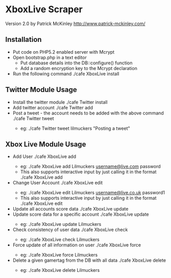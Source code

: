 XboxLive Scraper
================
Version  2.0 
by Patrick McKinley
http://www.patrick-mckinley.com/

Installation
-----
 * Put code on PHP5.2 enabled server with Mcrypt
 * Open bootstrap.php in a text editor
    * Put database details into the DB::configure() function
    * Add a random encryption key to the Mcrypt declaration
 * Run the following command
        ./cafe XboxLive install

Twitter Module Usage
-----
 * Install the twitter module
        ./cafe Twitter install
 * Add twitter account
        ./cafe Twitter add
 * Post a tweet - the account needs to be added with the above command
        ./cafe Twitter tweet <account> <tweet>
    * eg:
            ./cafe Twitter tweet lilmuckers "Posting a tweet"

Xbox Live Module Usage
-----
 * Add User
        ./cafe XboxLive add <gamertag> <passport> <password>
    * eg:
            ./cafe XboxLive add Lilmuckers username@live.com password
    * This also supports interactive input by just calling it in the format
            ./cafe XboxLive add <gamertag>
 * Change User Account
        ./cafe XboxLive edit <gamertag> <passport> <password>
    * eg:
            ./cafe XboxLive edit Lilmuckers username@live.co.uk password1
    * This also supports interactive input by just calling it in the format
            ./cafe XboxLive edit <gamertag>
 * Update all accounts score data
        ./cafe XboxLive update
 * Update score data for a specific account
        ./cafe XboxLive update <gamertag>
    * eg:
            ./cafe XboxLive update Lilmuckers
 * Check consistency of user data
        ./cafe XboxLive check <gamertag> 
    * eg:
            ./cafe XboxLive check Lilmuckers
 * Force update of all information on user
        ./cafe XboxLive force <gamertag>
    * eg:
            ./cafe XboxLive force Lilmuckers
 * Delete a given gamertag from the DB with all data
        ./cafe XboxLive delete <gamertag>
    * eg:
            ./cafe XboxLive delete Lilmuckers
